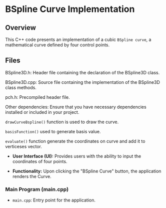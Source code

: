 # BSpline Curve Implementation
## Overview
This C++ code presents an implementation of a cubic `BSpline curve`, a mathematical curve defined by four control points.

## Files
BSpline3D.h: Header file containing the declaration of the BSpline3D class.

BSpline3D.cpp: Source file containing the implementation of the BSpline3D class methods.

pch.h: Precompiled header file.

Other dependencies: Ensure that you have necessary dependencies installed or included in your project.

`drawCurveBspline()` function is used to draw the curve.

`basisFunction()` used to generate basis value.

`evaluate()` function generate the coordinates on curve and add it to verticeses vector.

- **User Interface (UI):** Provides users with the ability to input the coordinates of four points.
   
- **Functionality:** Upon clicking the "BSpline Curve" button, the application renders the Curve.

### Main Program (main.cpp)
   - `main.cpp`: Entry point for the application.
